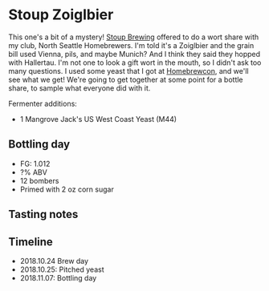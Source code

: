 # Stoup Zoiglbier
This one's a bit of a mystery! [Stoup Brewing](http://www.stoupbrewing.com/) offered to do a wort share with my club, North Seattle Homebrewers. I'm told it's a Zoiglbier and the grain bill used Vienna, pils, and maybe Munich? And I think they said they hopped with Hallertau. I'm not one to look a gift wort in the mouth, so I didn't ask too many questions. I used some yeast that I got at [Homebrewcon](https://www.homebrewcon.org/), and we'll see what we get! We're going to get together at some point for a bottle share, to sample what everyone did with it.

Fermenter additions:
* 1 Mangrove Jack's US West Coast Yeast (M44)

## Bottling day
* FG: 1.012
* ?% ABV
* 12 bombers
* Primed with 2 oz corn sugar

## Tasting notes

## Timeline
* 2018.10.24 Brew day
* 2018.10.25: Pitched yeast
* 2018.11.07: Bottling day
